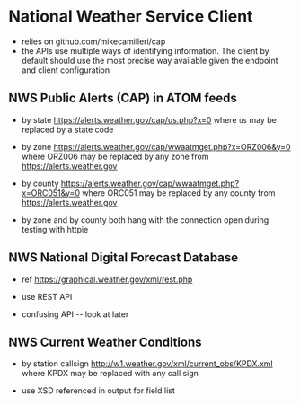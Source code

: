 # National Weather Service Client

- relies on github.com/mikecamilleri/cap
- the APIs use multiple ways of identifying information. The client by default should use the most precise way available given the endpoint and client configuration

## NWS Public Alerts (CAP) in ATOM feeds

- by state https://alerts.weather.gov/cap/us.php?x=0 where `us` may be replaced by a state code

- by zone https://alerts.weather.gov/cap/wwaatmget.php?x=ORZ006&y=0 where ORZ006 may be replaced by any zone from https://alerts.weather.gov

- by county https://alerts.weather.gov/cap/wwaatmget.php?x=ORC051&y=0 where ORC051 may be replaced by any county from https://alerts.weather.gov

- by zone and by county both hang with the connection open during testing with httpie

## NWS National Digital Forecast Database

- ref https://graphical.weather.gov/xml/rest.php

- use REST API

- confusing API -- look at later

## NWS Current Weather Conditions

- by station callsign http://w1.weather.gov/xml/current_obs/KPDX.xml where KPDX may be replaced with any call sign

- use XSD referenced in output for field list
